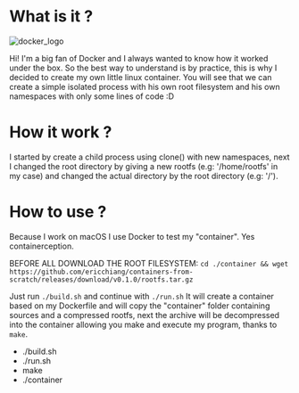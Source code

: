 # What is it ?

![docker_logo](https://avatars0.githubusercontent.com/u/5429470?s=200&v=4)

Hi! I'm a big fan of Docker and I always wanted to know how it worked under the box. So the best way to understand is by practice, this is why I decided to create my own little linux container.
You will see that we can create a simple isolated process with his own root filesystem and his own namespaces with only some lines of code :D 


# How it work ?
I started by create a child process using clone() with new namespaces, next I changed the root directory by giving a new rootfs (e.g: '/home/rootfs' in my case) and changed the actual directory by the root directory (e.g: '/').

# How to use ?
Because I work on macOS I use Docker to test my "container". Yes containerception.

BEFORE ALL DOWNLOAD THE ROOT FILESYSTEM:
`cd ./container && wget https://github.com/ericchiang/containers-from-scratch/releases/download/v0.1.0/rootfs.tar.gz`

Just run `./build.sh` and continue with `./run.sh`
It will create a container based on my Dockerfile and will copy the "container" folder containing sources and a compressed rootfs, next the archive will be decompressed into the container allowing you make and execute my program, thanks to `make`.

- ./build.sh
- ./run.sh
- make
- ./container

